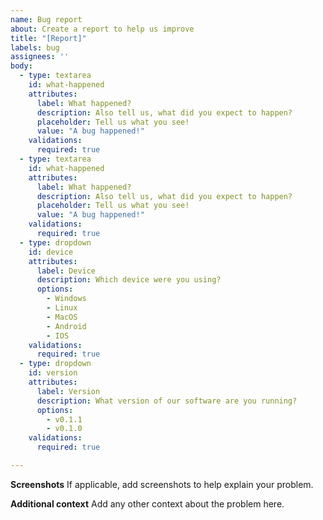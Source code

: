 ```yaml
---
name: Bug report
about: Create a report to help us improve
title: "[Report]"
labels: bug
assignees: ''
body:
  - type: textarea
    id: what-happened
    attributes:
      label: What happened?
      description: Also tell us, what did you expect to happen?
      placeholder: Tell us what you see!
      value: "A bug happened!"
    validations:
      required: true
  - type: textarea
    id: what-happened
    attributes:
      label: What happened?
      description: Also tell us, what did you expect to happen?
      placeholder: Tell us what you see!
      value: "A bug happened!"
    validations:
      required: true
  - type: dropdown
    id: device
    attributes:
      label: Device
      description: Which device were you using?
      options:
        - Windows
        - Linux
        - MacOS
        - Android
        - IOS
    validations:
      required: true
  - type: dropdown
    id: version
    attributes:
      label: Version
      description: What version of our software are you running?
      options:
        - v0.1.1
        - v0.1.0
    validations:
      required: true

---
```


**Screenshots**
If applicable, add screenshots to help explain your problem.

**Additional context**
Add any other context about the problem here.

